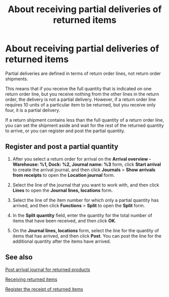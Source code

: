 ﻿---
title: About receiving partial deliveries of returned items
TOCTitle: About receiving partial deliveries of returned items
ms:assetid: 547a8652-742a-4216-8f86-645e714744d7
ms:mtpsurl: https://technet.microsoft.com/en-us/library/Gg212798(v=AX.60)
ms:contentKeyID: 36057307
ms.date: 04/18/2014
mtps_version: v=AX.60
_tocRel: gg230920(v=ax.60)/toc.json
---

# About receiving partial deliveries of returned items 




Partial deliveries are defined in terms of return order lines, not return order shipments.

This means that if you receive the full quantity that is indicated on one return order line, but you receive nothing from the other lines in the return order, the delivery is not a partial delivery. However, if a return order line requires 10 units of a particular item to be returned, but you receive only four, it is a partial delivery.

If a return shipment contains less than the full quantity of a return order line, you can set the shipment aside and wait for the rest of the returned quantity to arrive, or you can register and post the partial quantity.

## Register and post a partial quantity

1.  After you select a return order for arrival on the **Arrival overview - Warehouse: %1, Dock: %2, Journal name: %3** form, click **Start arrival** to create the arrival journal, and then click **Journals** \> **Show arrivals from receipts** to open the **Location journal** form.

2.  Select the line of the journal that you want to work with, and then click **Lines** to open the **Journal lines, locations** form.

3.  Select the line of the item number for which only a partial quantity has arrived, and then click **Functions** \> **Split** to open the **Split** form.

4.  In the **Split quantity** field, enter the quantity for the total number of items that have been received, and then click **OK**.

5.  On the **Journal lines, locations** form, select the line for the quantity of items that has arrived, and then click **Post**. You can post the line for the additional quantity after the items have arrived.

## See also

[Post arrival journal for returned products](post-arrival-journal-for-returned-products.md)

[Receiving returned items](receiving-returned-items.md)

[Register the receipt of returned items](register-the-receipt-of-returned-items.md)

  


